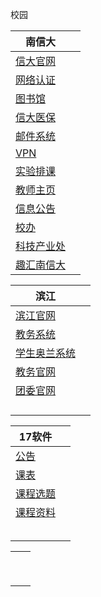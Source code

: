 校园

| 南信大                                                      |      |
| ----------------------------------------------------------- | ---- |
| [信大官网](https://www.nuist.edu.cn/)                       |      |
| [网络认证](http://a.nuist.edu.cn/index.php)                 |      |
| [图书馆](http://lib.nuist.edu.cn/)                          |      |
| [信大医保](http://eb.nuist.edu.cn/medicare/)                |      |
| [邮件系统](https://mail.nuist.edu.cn/)                      |      |
| [VPN](https://client.vpn.nuist.edu.cn/client/#/login)       |      |
| [实验排课](https://cec.nuist.edu.cn/cmd/)                   |      |
| [教师主页](http://web2.nuist.edu.cn:8080/jszy/default.aspx) |      |
| [信息公告](https://bulletin.nuist.edu.cn/791/list.htm)      |      |
| [校办](https://xb.nuist.edu.cn/)                            |      |
| [科技产业处](http://web2.nuist.edu.cn/kjcyc/sy/index.html)  |      |
| [趣汇南信大](http://q.nuist.edu.cn/Default.aspx)            |      |

 

| 滨江                                                   |      |
| ------------------------------------------------------ | ---- |
| [滨江官网](http://www.bjxy.cn/index.jsp)               |      |
| [教务系统](http://sqlbjxy.nuist.edu.cn/)               |      |
| [学生奥兰系统](http://120.195.201.196:8002/LOGIN.ASPX) |      |
| [教务官网](http://jwc.bjxy.cn/index.jsp)               |      |
| [团委官网](http://tw.bjxy.cn/index.htm)                |      |
| []()                                                   |      |
| []()                                                   |      |
| []()                                                   |      |
| []()                                                   |      |



| 17软件                                                       |      |
| ------------------------------------------------------------ | ---- |
| [公告](https://mubu.com/doc/explore/25229)                   |      |
| [课表](https://www.kdocs.cn/l/shp2dqHJG)                     |      |
| [课程选题](https://docs.qq.com/blankpage/DZEVNclRNZHR1U0Z2?tab=BB08J2&c=B1A0B0) |      |
| [课程资料]( https://bjxy.zlogs.net/)                         |      |
| []()                                                         |      |
| []()                                                         |      |
| []()                                                         |      |
| []()                                                         |      |
| []()                                                         |      |





|      |      |
| ---- | ---- |
| []() |      |
| []() |      |
| []() |      |
| []() |      |
| []() |      |
| []() |      |
| []() |      |
| []() |      |
| []() |      |










